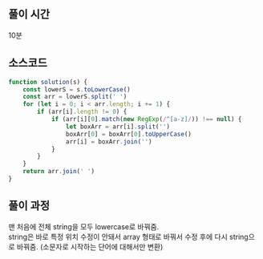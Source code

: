 ## 풀이 시간
10분

## 소스코드
```jsx
function solution(s) {
    const lowerS = s.toLowerCase()
    const arr = lowerS.split(' ')
    for (let i = 0; i < arr.length; i += 1) {
        if (arr[i].length != 0) {
            if (arr[i][0].match(new RegExp(/^[a-z]/)) !== null) {
                let boxArr = arr[i].split('')
                boxArr[0] = boxArr[0].toUpperCase()
                arr[i] = boxArr.join('')
            }
        }
    }
    return arr.join(' ')
}
```

## 풀이 과정
맨 처음에 전체 string을 모두 lowercase로 바꿔줌.   
string은 바로 특정 위치 수정이 안돼서 array 형태로 바꿔서 수정 후에 다시 string으로 바꿔줌. (소문자로 시작하는 단어에 대해서만 변환)
